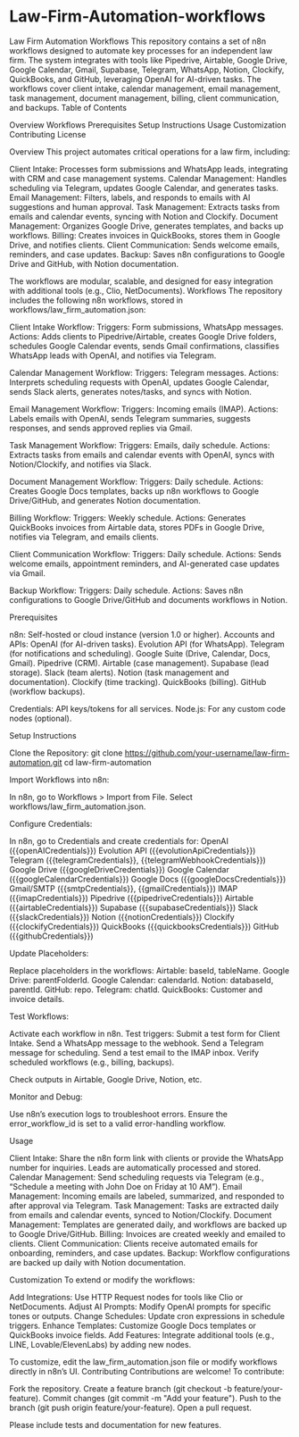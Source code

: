 # Law-Firm-Automation-workflows
Law Firm Automation Workflows
This repository contains a set of n8n workflows designed to automate key processes for an independent law firm. The system integrates with tools like Pipedrive, Airtable, Google Drive, Google Calendar, Gmail, Supabase, Telegram, WhatsApp, Notion, Clockify, QuickBooks, and GitHub, leveraging OpenAI for AI-driven tasks. The workflows cover client intake, calendar management, email management, task management, document management, billing, client communication, and backups.
Table of Contents

Overview
Workflows
Prerequisites
Setup Instructions
Usage
Customization
Contributing
License

Overview
This project automates critical operations for a law firm, including:

Client Intake: Processes form submissions and WhatsApp leads, integrating with CRM and case management systems.
Calendar Management: Handles scheduling via Telegram, updates Google Calendar, and generates tasks.
Email Management: Filters, labels, and responds to emails with AI suggestions and human approval.
Task Management: Extracts tasks from emails and calendar events, syncing with Notion and Clockify.
Document Management: Organizes Google Drive, generates templates, and backs up workflows.
Billing: Creates invoices in QuickBooks, stores them in Google Drive, and notifies clients.
Client Communication: Sends welcome emails, reminders, and case updates.
Backup: Saves n8n configurations to Google Drive and GitHub, with Notion documentation.

The workflows are modular, scalable, and designed for easy integration with additional tools (e.g., Clio, NetDocuments).
Workflows
The repository includes the following n8n workflows, stored in workflows/law_firm_automation.json:

Client Intake Workflow:
Triggers: Form submissions, WhatsApp messages.
Actions: Adds clients to Pipedrive/Airtable, creates Google Drive folders, schedules Google Calendar events, sends Gmail confirmations, classifies WhatsApp leads with OpenAI, and notifies via Telegram.


Calendar Management Workflow:
Triggers: Telegram messages.
Actions: Interprets scheduling requests with OpenAI, updates Google Calendar, sends Slack alerts, generates notes/tasks, and syncs with Notion.


Email Management Workflow:
Triggers: Incoming emails (IMAP).
Actions: Labels emails with OpenAI, sends Telegram summaries, suggests responses, and sends approved replies via Gmail.


Task Management Workflow:
Triggers: Emails, daily schedule.
Actions: Extracts tasks from emails and calendar events with OpenAI, syncs with Notion/Clockify, and notifies via Slack.


Document Management Workflow:
Triggers: Daily schedule.
Actions: Creates Google Docs templates, backs up n8n workflows to Google Drive/GitHub, and generates Notion documentation.


Billing Workflow:
Triggers: Weekly schedule.
Actions: Generates QuickBooks invoices from Airtable data, stores PDFs in Google Drive, notifies via Telegram, and emails clients.


Client Communication Workflow:
Triggers: Daily schedule.
Actions: Sends welcome emails, appointment reminders, and AI-generated case updates via Gmail.


Backup Workflow:
Triggers: Daily schedule.
Actions: Saves n8n configurations to Google Drive/GitHub and documents workflows in Notion.



Prerequisites

n8n: Self-hosted or cloud instance (version 1.0 or higher).
Accounts and APIs:
OpenAI (for AI-driven tasks).
Evolution API (for WhatsApp).
Telegram (for notifications and scheduling).
Google Suite (Drive, Calendar, Docs, Gmail).
Pipedrive (CRM).
Airtable (case management).
Supabase (lead storage).
Slack (team alerts).
Notion (task management and documentation).
Clockify (time tracking).
QuickBooks (billing).
GitHub (workflow backups).


Credentials: API keys/tokens for all services.
Node.js: For any custom code nodes (optional).

Setup Instructions

Clone the Repository:
git clone https://github.com/your-username/law-firm-automation.git
cd law-firm-automation


Import Workflows into n8n:

In n8n, go to Workflows > Import from File.
Select workflows/law_firm_automation.json.


Configure Credentials:

In n8n, go to Credentials and create credentials for:
OpenAI ({{openAICredentials}})
Evolution API ({{evolutionApiCredentials}})
Telegram ({{telegramCredentials}}, {{telegramWebhookCredentials}})
Google Drive ({{googleDriveCredentials}})
Google Calendar ({{googleCalendarCredentials}})
Google Docs ({{googleDocsCredentials}})
Gmail/SMTP ({{smtpCredentials}}, {{gmailCredentials}})
IMAP ({{imapCredentials}})
Pipedrive ({{pipedriveCredentials}})
Airtable ({{airtableCredentials}})
Supabase ({{supabaseCredentials}})
Slack ({{slackCredentials}})
Notion ({{notionCredentials}})
Clockify ({{clockifyCredentials}})
QuickBooks ({{quickbooksCredentials}})
GitHub ({{githubCredentials}})




Update Placeholders:

Replace placeholders in the workflows:
Airtable: baseId, tableName.
Google Drive: parentFolderId.
Google Calendar: calendarId.
Notion: databaseId, parentId.
GitHub: repo.
Telegram: chatId.
QuickBooks: Customer and invoice details.




Test Workflows:

Activate each workflow in n8n.
Test triggers:
Submit a test form for Client Intake.
Send a WhatsApp message to the webhook.
Send a Telegram message for scheduling.
Send a test email to the IMAP inbox.
Verify scheduled workflows (e.g., billing, backups).


Check outputs in Airtable, Google Drive, Notion, etc.


Monitor and Debug:

Use n8n’s execution logs to troubleshoot errors.
Ensure the error_workflow_id is set to a valid error-handling workflow.



Usage

Client Intake: Share the n8n form link with clients or provide the WhatsApp number for inquiries. Leads are automatically processed and stored.
Calendar Management: Send scheduling requests via Telegram (e.g., “Schedule a meeting with John Doe on Friday at 10 AM”).
Email Management: Incoming emails are labeled, summarized, and responded to after approval via Telegram.
Task Management: Tasks are extracted daily from emails and calendar events, synced to Notion/Clockify.
Document Management: Templates are generated daily, and workflows are backed up to Google Drive/GitHub.
Billing: Invoices are created weekly and emailed to clients.
Client Communication: Clients receive automated emails for onboarding, reminders, and case updates.
Backup: Workflow configurations are backed up daily with Notion documentation.

Customization
To extend or modify the workflows:

Add Integrations: Use HTTP Request nodes for tools like Clio or NetDocuments.
Adjust AI Prompts: Modify OpenAI prompts for specific tones or outputs.
Change Schedules: Update cron expressions in schedule triggers.
Enhance Templates: Customize Google Docs templates or QuickBooks invoice fields.
Add Features: Integrate additional tools (e.g., LINE, Lovable/ElevenLabs) by adding new nodes.

To customize, edit the law_firm_automation.json file or modify workflows directly in n8n’s UI.
Contributing
Contributions are welcome! To contribute:

Fork the repository.
Create a feature branch (git checkout -b feature/your-feature).
Commit changes (git commit -m "Add your feature").
Push to the branch (git push origin feature/your-feature).
Open a pull request.

Please include tests and documentation for new features.
